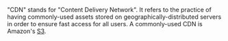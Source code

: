 "CDN" stands for "Content Delivery Network".
It refers to the practice of having commonly-used assets stored on geographically-distributed servers in order to ensure fast access for all users.
A commonly-used CDN is Amazon's [S3](../s3).
